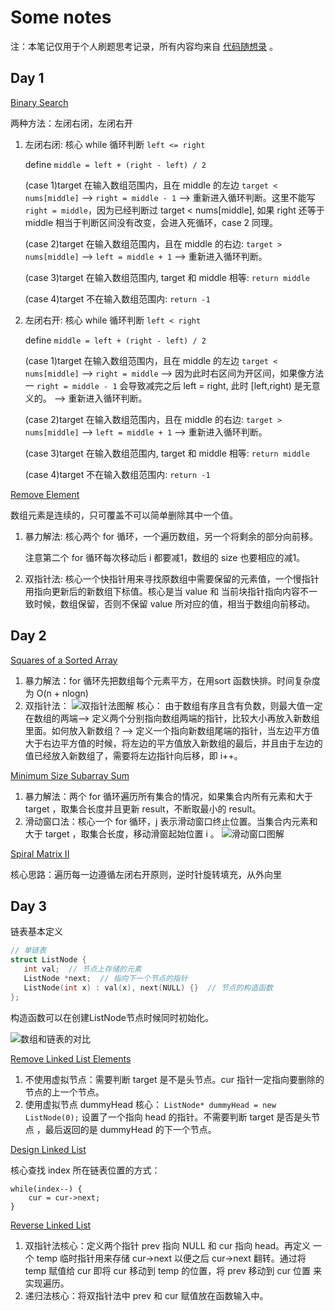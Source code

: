 # Some notes

注：本笔记仅用于个人刷题思考记录，所有内容均来自
[代码随想录](https://programmercarl.com/%E6%95%B0%E7%BB%84%E7%90%86%E8%AE%BA%E5%9F%BA%E7%A1%80.html)
。
## Day 1
[Binary Search](https://leetcode.com/problems/binary-search/)

两种方法：左闭右闭，左闭右开

1. 左闭右闭: 核心 while 循环判断 `left <= right`

   define `middle = left + (right - left) / 2`

   (case 1)target 在输入数组范围内，且在 middle 的左边 `target < nums[middle]` --> `right = middle - 1`
--> 重新进入循环判断。这里不能写 `right = middle`，因为已经判断过 target < nums[middle], 如果 right 还等于 middle 相当于判断区间没有改变，会进入死循环，case 2 同理。 

   (case 2)target 在输入数组范围内，且在 middle 的右边: `target > nums[middle]` --> `left = middle + 1`
   --> 重新进入循环判断。

   (case 3)target 在输入数组范围内, target 和 middle 相等: `return middle`

   (case 4)target 不在输入数组范围内: `return -1`


2. 左闭右开: 核心 while 循环判断 `left < right`

   define `middle = left + (right - left) / 2`
   
   (case 1)target 在输入数组范围内，且在 middle 的左边 `target < nums[middle]` --> `right = middle`
   --> 因为此时右区间为开区间，如果像方法一 `right = middle - 1` 会导致减完之后 left = right, 此时 [left,right) 是无意义的。
   --> 重新进入循环判断。
   
   (case 2)target 在输入数组范围内，且在 middle 的右边: `target > nums[middle]` --> `left = middle + 1`
   --> 重新进入循环判断。
   
   (case 3)target 在输入数组范围内, target 和 middle 相等: `return middle`
   
   (case 4)target 不在输入数组范围内: `return -1`

[Remove Element](https://leetcode.com/problems/remove-element/description/)

数组元素是连续的，只可覆盖不可以简单删除其中一个值。

1. 暴力解法: 核心两个 for 循环，一个遍历数组，另一个将剩余的部分向前移。

   注意第二个 for 循环每次移动后 i 都要减1，数组的 size 也要相应的减1。

2. 双指针法: 核心一个快指针用来寻找原数组中需要保留的元素值，一个慢指针用指向更新后的新数组下标值。核心是当 value 和 当前块指针指向内容不一致时候，数组保留，否则不保留 value 所对应的值，相当于数组向前移动。

## Day 2
[Squares of a Sorted Array](https://leetcode.com/problems/squares-of-a-sorted-array/)

1. 暴力解法：for 循环先把数组每个元素平方，在用sort 函数快排。时间复杂度为 O(n + nlogn)
2. 双指针法：
![双指针法图解](https://code-thinking.cdn.bcebos.com/gifs/977.%E6%9C%89%E5%BA%8F%E6%95%B0%E7%BB%84%E7%9A%84%E5%B9%B3%E6%96%B9.gif)
核心： 由于数组有序且含有负数，则最大值一定在数组的两端--> 定义两个分别指向数组两端的指针，比较大小再放入新数组里面。如何放入新数组？--> 定义一个指向新数组尾端的指针，当左边平方值大于右边平方值的时候，将左边的平方值放入新数组的最后，并且由于左边的值已经放入新数组了，需要将左边指针向后移，即 i++。

[Minimum Size Subarray Sum](https://leetcode.com/problems/minimum-size-subarray-sum/description/)

1. 暴力解法：两个 for 循环遍历所有集合的情况，如果集合内所有元素和大于 target ，取集合长度并且更新 result，不断取最小的 result。
2. 滑动窗口法：核心一个 for 循环，j 表示滑动窗口终止位置。当集合内元素和大于 target ，取集合长度，移动滑窗起始位置 i 。
![滑动窗口图解](https://code-thinking.cdn.bcebos.com/gifs/209.%E9%95%BF%E5%BA%A6%E6%9C%80%E5%B0%8F%E7%9A%84%E5%AD%90%E6%95%B0%E7%BB%84.gif)

[Spiral Matrix II](https://leetcode.com/problems/spiral-matrix-ii/description/)

核心思路：遍历每一边遵循左闭右开原则，逆时针旋转填充，从外向里

## Day 3
链表基本定义
```cpp
// 单链表
struct ListNode {
   int val;  // 节点上存储的元素
   ListNode *next;  // 指向下一个节点的指针
   ListNode(int x) : val(x), next(NULL) {}  // 节点的构造函数
};
```
构造函数可以在创建ListNode节点时候同时初始化。

![数组和链表的对比](https://code-thinking-1253855093.file.myqcloud.com/pics/20200806195200276.png)

[Remove Linked List Elements](https://leetcode.com/problems/remove-linked-list-elements/description/)

1. 不使用虚拟节点：需要判断 target 是不是头节点。cur 指针一定指向要删除的节点的上一个节点。
2. 使用虚拟节点 dummyHead 核心：
`ListNode* dummyHead = new ListNode(0);` 设置了一个指向 head 的指针。不需要判断 target 是否是头节点
，最后返回的是 dummyHead 的下一个节点。

[Design Linked List](https://leetcode.com/problems/design-linked-list/description/)

核心查找 index 所在链表位置的方式：

```
while(index--) {
    cur = cur->next;
}
```

[Reverse Linked List](https://leetcode.com/problems/reverse-linked-list/description/)

1. 双指针法核心：定义两个指针 prev 指向 NULL 和 cur 指向 head。再定义
一个 temp 临时指针用来存储 cur->next 以便之后 cur->next 翻转。通过将
temp 赋值给 cur 即将 cur 移动到 temp 的位置，将 prev 移动到 cur 位置
来实现遍历。
2. 递归法核心：将双指针法中 prev 和 cur 赋值放在函数输入中。